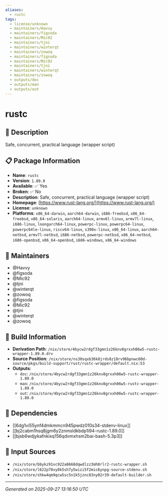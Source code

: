 ```yaml
---
aliases:
  - rustc
tags:
  - license/unknown
  - maintainers/Havvy
  - maintainers/figsoda
  - maintainers/Mic92
  - maintainers/tjni
  - maintainers/winterqt
  - maintainers/zowoq
  - maintainers/figsoda
  - maintainers/Mic92
  - maintainers/tjni
  - maintainers/winterqt
  - maintainers/zowoq
  - outputs/doc
  - outputs/man
  - outputs/out
---
```


# rustc

## 📝 Description

Safe, concurrent, practical language (wrapper script)

## 📋 Package Information

- **Name**: `rustc`
- **Version**: `1.89.0`
- **Available**: ✅ Yes
- **Broken**: ✅ No
- **Description**: Safe, concurrent, practical language (wrapper script)
- **Homepage**: [https://www.rust-lang.org/](https://www.rust-lang.org/)
- **License**: `unknown`
- **Platforms**: `x86_64-darwin`, `aarch64-darwin`, `i686-freebsd`, `x86_64-freebsd`, `x86_64-solaris`, `aarch64-linux`, `armv6l-linux`, `armv7l-linux`, `i686-linux`, `loongarch64-linux`, `powerpc-linux`, `powerpc64-linux`, `powerpc64le-linux`, `riscv64-linux`, `s390x-linux`, `x86_64-linux`, `aarch64-netbsd`, `armv7l-netbsd`, `i686-netbsd`, `powerpc-netbsd`, `x86_64-netbsd`, `i686-openbsd`, `x86_64-openbsd`, `i686-windows`, `x86_64-windows`
## 👥 Maintainers

- @Havvy
- @figsoda
- @Mic92
- @tjni
- @winterqt
- @zowoq
- @figsoda
- @Mic92
- @tjni
- @winterqt
- @zowoq


## 🔧 Build Information

- **Derivation Path**: `/nix/store/4bycw2rdgf33gmn1z26knv8grxxh06w5-rustc-wrapper-1.89.0.drv`
- **Source Position**: `/nix/store/ns30sqxb36k8jrds8z18rv96bpnwc60d-source/pkgs/build-support/rust/rustc-wrapper/default.nix:53`
- **Outputs**:
  - `doc`:  `/nix/store/4bycw2rdgf33gmn1z26knv8grxxh06w5-rustc-wrapper-1.89.0`
  - `man`:  `/nix/store/4bycw2rdgf33gmn1z26knv8grxxh06w5-rustc-wrapper-1.89.0`
  - `out`:  `/nix/store/4bycw2rdgf33gmn1z26knv8grxxh06w5-rustc-wrapper-1.89.0`

## 🔗 Dependencies

- [[6dg1vi55ynf4dmkmmcn945pwdz010s34-stdenv-linux]]
- [[bj2cabm1hsq8jgm6y2znmsldkbdp1i94-rustc-1.89.0]]
- [[bjsb6wdjykafnkixq156qdvmxhsm2bai-bash-5.3p3]]

## 📁 Input Sources

- `/nix/store/bbykz91vc922a8668dqwdlzz3mh8rlr2-rustc-wrapper.sh`
- `/nix/store/l622p70vy8k5sh7y5wizi5f2mic6ynpg-source-stdenv.sh`
- `/nix/store/shkw4qm9qcw5sc5n1k5jznc83ny02r39-default-builder.sh`

---
*Generated on 2025-09-27 13:16:50 UTC*
